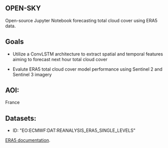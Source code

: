 ## OPEN-SKY

Open-source Jupyter Notebook forecasting total cloud cover using ERA5 data. 

## Goals

- Utilize a ConvLSTM architecture to extract spatial and temporal features aiming to forecast next hour total cloud cover

- Evalute ERA5 total cloud cover model performance using Sentinel 2 and Sentinel 3 imagery


## AOI:

France

## Datasets:

- ID: "EO:ECMWF:DAT:REANALYSIS_ERA5_SINGLE_LEVELS"

[ERA5 documentation](https://confluence.ecmwf.int/display/CKB/ERA5%3A+data+documentation).
